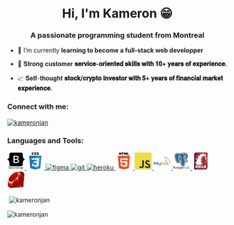 <h1 align="center">Hi, I'm Kameron 😁</h1>
<h3 align="center">A passionate programming student from Montreal</h3>

- 🌱 I’m currently **learning to become a full-stack web developper**

- 🤖 𝐒𝐭𝐫𝐨𝐧𝐠 𝐜𝐮𝐬𝐭𝐨𝐦𝐞𝐫 **𝐬𝐞𝐫𝐯𝐢𝐜𝐞-𝐨𝐫𝐢𝐞𝐧𝐭𝐞𝐝 𝐬𝐤𝐢𝐥𝐥𝐬 𝐰𝐢𝐭𝐡 𝟏𝟎+ 𝐲𝐞𝐚𝐫𝐬 𝐨𝐟 𝐞𝐱𝐩𝐞𝐫𝐢𝐞𝐧𝐜𝐞.**

- 📈 𝐒𝐞𝐥𝐟-𝐭𝐡𝐨𝐮𝐠𝐡𝐭 **𝐬𝐭𝐨𝐜𝐤/𝐜𝐫𝐲𝐩𝐭𝐨 𝐢𝐧𝐯𝐞𝐬𝐭𝐨𝐫 𝐰𝐢𝐭𝐡 𝟓+ 𝐲𝐞𝐚𝐫𝐬 𝐨𝐟 𝐟𝐢𝐧𝐚𝐧𝐜𝐢𝐚𝐥 𝐦𝐚𝐫𝐤𝐞𝐭 𝐞𝐱𝐩𝐞𝐫𝐢𝐞𝐧𝐜𝐞.**

<h3 align="left">Connect with me:</h3>
<p align="left">
<a href="https://linkedin.com/in/kameronjan" target="blank"><img align="center" src="https://raw.githubusercontent.com/rahuldkjain/github-profile-readme-generator/master/src/images/icons/Social/linked-in-alt.svg" alt="kameronjan" height="30" width="40" /></a>
</p>

<h3 align="left">Languages and Tools:</h3>
<p align="left"> <a href="https://getbootstrap.com" target="_blank" rel="noreferrer"> <img src="https://raw.githubusercontent.com/devicons/devicon/master/icons/bootstrap/bootstrap-plain-wordmark.svg" alt="bootstrap" width="40" height="40"/> </a> <a href="https://www.w3schools.com/css/" target="_blank" rel="noreferrer"> <img src="https://raw.githubusercontent.com/devicons/devicon/master/icons/css3/css3-original-wordmark.svg" alt="css3" width="40" height="40"/> </a> <a href="https://www.figma.com/" target="_blank" rel="noreferrer"> <img src="https://www.vectorlogo.zone/logos/figma/figma-icon.svg" alt="figma" width="40" height="40"/> </a> <a href="https://git-scm.com/" target="_blank" rel="noreferrer"> <img src="https://www.vectorlogo.zone/logos/git-scm/git-scm-icon.svg" alt="git" width="40" height="40"/> </a> <a href="https://heroku.com" target="_blank" rel="noreferrer"> <img src="https://www.vectorlogo.zone/logos/heroku/heroku-icon.svg" alt="heroku" width="40" height="40"/> </a> <a href="https://www.w3.org/html/" target="_blank" rel="noreferrer"> <img src="https://raw.githubusercontent.com/devicons/devicon/master/icons/html5/html5-original-wordmark.svg" alt="html5" width="40" height="40"/> </a> <a href="https://developer.mozilla.org/en-US/docs/Web/JavaScript" target="_blank" rel="noreferrer"> <img src="https://raw.githubusercontent.com/devicons/devicon/master/icons/javascript/javascript-original.svg" alt="javascript" width="40" height="40"/> </a> <a href="https://www.mysql.com/" target="_blank" rel="noreferrer"> <img src="https://raw.githubusercontent.com/devicons/devicon/master/icons/mysql/mysql-original-wordmark.svg" alt="mysql" width="40" height="40"/> </a> <a href="https://www.postgresql.org" target="_blank" rel="noreferrer"> <img src="https://raw.githubusercontent.com/devicons/devicon/master/icons/postgresql/postgresql-original-wordmark.svg" alt="postgresql" width="40" height="40"/> </a> <a href="https://rubyonrails.org" target="_blank" rel="noreferrer"> <img src="https://raw.githubusercontent.com/devicons/devicon/master/icons/rails/rails-original-wordmark.svg" alt="rails" width="40" height="40"/> </a> <a href="https://www.ruby-lang.org/en/" target="_blank" rel="noreferrer"> <img src="https://raw.githubusercontent.com/devicons/devicon/master/icons/ruby/ruby-original.svg" alt="ruby" width="40" height="40"/> </a> </p>

<p>&nbsp;<img align="center" src="https://github-readme-stats.vercel.app/api?username=kameronjan&show_icons=true&locale=en" alt="kameronjan" /></p>

<p><img align="center" src="https://github-readme-streak-stats.herokuapp.com/?user=kameronjan&" alt="kameronjan" /></p>
